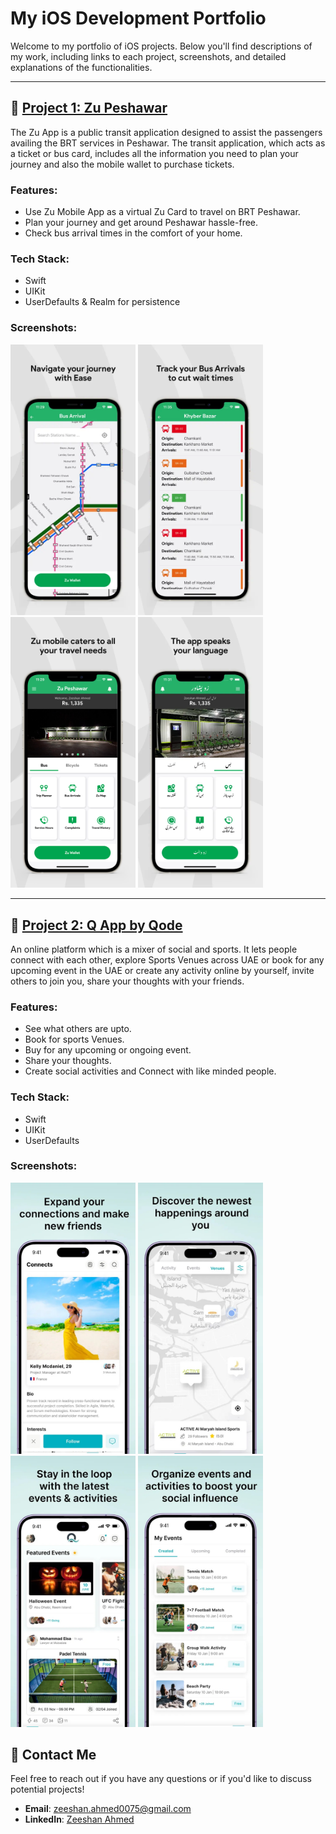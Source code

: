 # My iOS Development Portfolio

Welcome to my portfolio of iOS projects. Below you'll find descriptions of my work, including links to each project, screenshots, and detailed explanations of the functionalities.

---

## 📱 [Project 1: Zu Peshawar](https://apps.apple.com/ae/app/zu-peshawar/id1532389509)

The Zu App is a public transit application designed to assist the passengers availing the BRT services in Peshawar. The transit application, which acts as a ticket or bus card, includes all the information you need to plan your journey and also the mobile wallet to purchase tickets.

### Features:
- Use Zu Mobile App as a virtual Zu Card to travel on BRT Peshawar.
- Plan your journey and get around Peshawar hassle-free.
- Check bus arrival times in the comfort of your home.

### Tech Stack:
- Swift
- UIKit
- UserDefaults & Realm for persistence

### Screenshots:
<p float="left">
  <img src="Project1/Screenshots/zu_screenshot1.png" width="200" />
  <img src="Project1/Screenshots/zu_screenshot2.png" width="200" />
  <img src="Project1/Screenshots/zu_screenshot3.png" width="200" />
  <img src="Project1/Screenshots/zu_screenshot4.png" width="200" />
</p>

---

## 📱 [Project 2: Q App by Qode](https://apps.apple.com/ae/app/q-app-by-qode/id1587508672)

An online platform which is a mixer of social and sports. It lets people connect with each other, explore Sports Venues across UAE or book for any upcoming event in the UAE or create any activity online by yourself, invite others to join you, share your thoughts with your friends.

### Features:
- See what others are upto.
- Book for sports Venues.
- Buy for any upcoming or ongoing event.
- Share your thoughts.
- Create social activities and Connect with like minded people.

### Tech Stack:
- Swift
- UIKit
- UserDefaults

### Screenshots:
<p float="left">
  <img src="Project2/Screenshots/q_screenshot1.jpeg" width="200" />
  <img src="Project2/Screenshots/q_screenshot2.jpeg" width="200" />
  <img src="Project2/Screenshots/q_screenshot3.jpeg" width="200" />
  <img src="Project2/Screenshots/q_screenshot4.jpeg" width="200" />
</p>


## 💼 Contact Me
Feel free to reach out if you have any questions or if you'd like to discuss potential projects!

- **Email**: zeeshan.ahmed0075@gmail.com
- **LinkedIn**: [Zeeshan Ahmed](https://www.linkedin.com/in/zeeshan-ahmed-se/)
